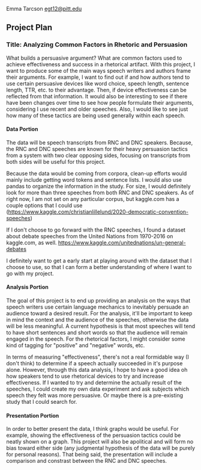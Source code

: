 Emma Tarcson egt12@pitt.edu
## Project Plan
### Title: Analyzing Common Factors in Rhetoric and Persuasion
What builds a persuasive argument? What are common factors used to achieve effectiveness and success in a rhetorical artifact. With this project, I want to produce some of the main ways speech writers and authors frame their arguments. For example, I want to find out if and how authors tend to use certain persuasive devices like word choice, speech length, sentence length, TTR, etc. to their advantage. Then, if device effectiveness can be reflected from that information. It would also be interesting to see if there have been changes over time to see how people formulate their arguments, considering I use recent and older speeches. Also, I would like to see just how many of these tactics are being used generally within each speech.

 #### Data Portion
  The data will be speech transcripts from RNC and DNC speakers. Because, the RNC and DNC speeches are known for their heavy persuasion tactics from a system with two clear opposing sides, focusing on transcripts from both sides will be useful for this project.

  Because the data would be coming from corpora, clean-up efforts would mainly include getting word tokens and sentence lists. I would also use pandas to organize the information in the study. For size, I would definitely look for more than three speeches from both RNC and DNC speakers. As of right now, I am not set on any particular corpus, but kaggle.com has a couple options that I could use (https://www.kaggle.com/christianlillelund/2020-democratic-convention-speeches)

  If I don't choose to go forward with the RNC speeches, I found a dataset about debate speeches from the United Nations from 1970-2016 on kaggle.com, as well. https://www.kaggle.com/unitednations/un-general-debates

  I definitely want to get a early start at playing around with the dataset that I choose to use, so that I can form a better understanding of where I want to go with my project.

#### Analysis Portion
  The goal of this project is to end up providing an analysis on the ways that speech writers use certain language mechanics to inevitably persuade an audience toward a desired result. For the analysis, it'll be important to keep in mind the context and the audience of the speeches, otherwise the data will be less meaningful. A current hypothesis is that most speeches will tend to have short sentences and short words so that the audience will remain engaged in the speech. For the rhetorical factors, I might consider some kind of tagging for \"positive\" and \"negative\" words, etc.

  In terms of measuring \"effectiveness\", there's not a real formidable way (I don't think) to determine if a speech actually succeeded in it's purpose alone. However, through this data analysis, I hope to have a good idea oh how speakers tend to use rhetorical devices to try and increase effectiveness. If I wanted to try and determine the actually result of the speeches, I could create my own data experiment and ask subjects which speech they felt was more persuasive. Or maybe there is a pre-existing study that I could search for. 

#### Presentation Portion
  In order to better present the data, I think graphs would be useful. For example, showing the effectiveness of the persuasion tactics could be neatly shown on a graph. This project will also be apolitical and will form no bias toward either side (any judgmental hypothesis of the data will be purely for personal reasons). That being said, the presentation will include a comparison and constrast between the RNC and DNC speeches.
